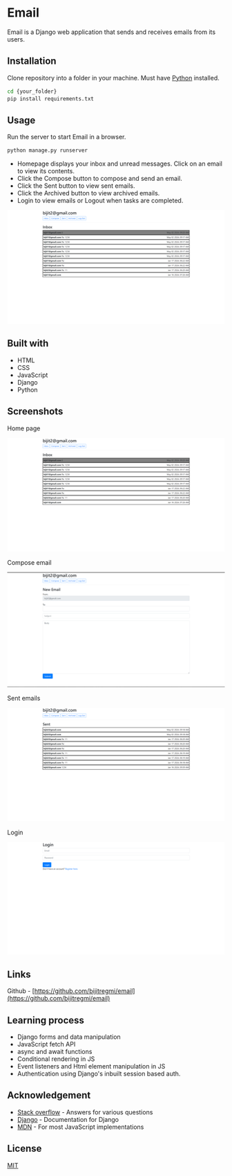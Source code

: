 # Email

Email is a Django web application that sends and receives emails from its users.

## Installation

Clone repository into a folder in your machine. Must have [Python](https://www.python.org/) installed.

```bash
cd {your_folder}
pip install requirements.txt
```

## Usage
Run the server to start Email in a browser.

```python
python manage.py runserver
```

- Homepage displays your inbox and unread messages. Click on an email to view its contents.
- Click the Compose button to compose and send an email.
- Click the Sent button to view sent emails.
- Click the Archived button to view archived emails.
- Login to view emails or Logout when tasks are completed.

![Homepage](/mail/static/mail/Inbox.png)

## Built with

- HTML
- CSS
- JavaScript
- Django
- Python

## Screenshots

Home page

![Homepage](/mail/static/mail/Inbox.png)

Compose email

![Compose email](/mail/static/mail/Compose.png)

Sent emails

![Sent emails](/mail/static/mail/Sent.png)

Login

![Login](/mail/static/mail/EmailLogin.png)

## Links

Github - [https://github.com/bijitregmi/email](https://github.com/bijitregmi/email)

## Learning process
- Django forms and data manipulation
- JavaScript fetch API 
- async and await functions 
- Conditional rendering in JS
- Event listeners and Html element manipulation in JS
- Authentication using Django's inbuilt session based auth.

## Acknowledgement
- [Stack overflow](https://stackoverflow.com/) - Answers for various questions
- [Django](https://www.djangoproject.com/) - Documentation for Django
- [MDN](https://developer.mozilla.org/en-US/) - For most JavaScript implementations

## License

[MIT](https://choosealicense.com/licenses/mit/)

